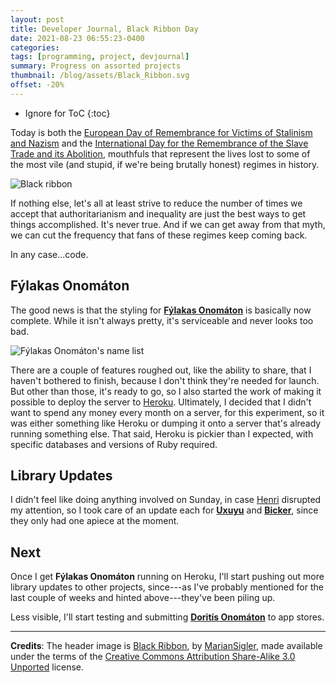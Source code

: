 ```yaml
---
layout: post
title: Developer Journal, Black Ribbon Day
date: 2021-08-23 06:55:23-0400
categories:
tags: [programming, project, devjournal]
summary: Progress on assorted projects
thumbnail: /blog/assets/Black_Ribbon.svg
offset: -20%
---
```


* Ignore for ToC
{:toc}

Today is both the [European Day of Remembrance for Victims of Stalinism and Nazism](https://en.wikipedia.org/wiki/Black_Ribbon_Day) and the [International Day for the Remembrance of the Slave Trade and its Abolition](https://en.wikipedia.org/wiki/International_Day_for_the_Remembrance_of_the_Slave_Trade_and_its_Abolition), mouthfuls that represent the lives lost to some of the most vile (and stupid, if we're being brutally honest) regimes in history.

![Black ribbon](/blog/assets/Black_Ribbon.svg "A black ribbon for remembrance")

If nothing else, let's all at least strive to reduce the number of times we accept that authoritarianism and inequality are just the best ways to get things accomplished.  It's never true.  And if we can get away from that myth, we can cut the frequency that fans of these regimes keep coming back.

In any case...code.

## Fýlakas Onomáton

The good news is that the styling for [**Fýlakas Onomáton**](https://github.com/jcolag/fylakas-onomaton) is basically now complete.  While it isn't always pretty, it's serviceable and never looks too bad.

![Fýlakas Onomáton's name list](/blog/assets/fylakas-onomaton-name-list.png "Anybody who knows Korean can laugh at me, but that's really the mobile app's problem...")

There are a couple of features roughed out, like the ability to share, that I haven't bothered to finish, because I don't think they're needed for launch.  But other than those, it's ready to go, so I also started the work of making it possible to deploy the server to [Heroku](https://www.heroku.com/home).  Ultimately, I decided that I didn't want to spend any money every month on a server, for this experiment, so it was either something like Heroku or dumping it onto a server that's already running something else.  That said, Heroku is pickier than I expected, with specific databases and versions of Ruby required.

## Library Updates

I didn't feel like doing anything involved on Sunday, in case [Henri](https://www.nhc.noaa.gov/graphics_at3.shtml) disrupted my attention, so I took care of an update each for [**Uxuyu**](https://github.com/jcolag/Uxuyu) and [**Bicker**](https://github.com/jcolag/Bicker), since they only had one apiece at the moment.

## Next

Once I get **Fýlakas Onomáton** running on Heroku, I'll start pushing out more library updates to other projects, since---as I've probably mentioned for the last couple of weeks and hinted above---they've been piling up.

Less visible, I'll start testing and submitting [**Doritís Onomáton**](https://github.com/jcolag/doritis-onomaton) to app stores.

* * *

**Credits**:  The header image is [Black Ribbon](https://commons.wikimedia.org/wiki/File:Black_Ribbon.svg), by [MarianSigler](https://commons.wikimedia.org/wiki/User:MarianSigler), made available under the terms of the [Creative Commons Attribution Share-Alike 3.0 Unported](https://creativecommons.org/licenses/by-sa/3.0/deed.en) license.
